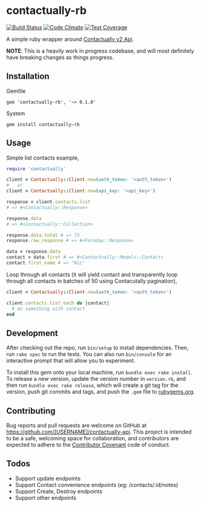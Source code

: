 # contactually-rb

[![Build Status](https://travis-ci.org/RealScout/contactually-ruby.svg?branch=master)](https://travis-ci.org/RealScout/contactually-ruby)
[![Code Climate](https://codeclimate.com/github/RealScout/contactually-ruby/badges/gpa.svg)](https://codeclimate.com/github/RealScout/contactually-ruby)
[![Test Coverage](https://codeclimate.com/github/RealScout/contactually-ruby/badges/coverage.svg)](https://codeclimate.com/github/RealScout/contactually-ruby)

A simple ruby wrapper around [Contactually v2 Api](https://developers.contactually.com/docs/v2/).

__NOTE__: This is a heavily work in progress codebase, and will most definitely have breaking changes as things progress.

## Installation

Gemfile

```
gem 'contactually-rb', '~> 0.1.0'
```

System

```
gem install contactually-rb
```

## Usage

Simple list contacts example,

```ruby
require 'contactually'

client = Contactually::Client.new(auth_token: '<auth_token>')
#   or
client = Contactually::Client.new(api_key: '<api_key>')

response = client.contacts.list
# => #<Contactually::Response>

response.data
# => #<Contactually::Collection>

response.data.total # => 73
response.raw_response # => #<Faraday::Response>

data = response.data
contact = data.first # => #<Contactually::Models::Contact>
contact.first_name # => "Nic"

```

Loop through all contacts (it will yield contact and transparently loop through all contacts in batches of 50 using Contacutally pagination),

```ruby
client = Contactually::Client.new(auth_token: '<auth_token>')

client.contacts.list_each do |contact|
  # do something with contact
end
```

## Development

After checking out the repo, run `bin/setup` to install dependencies. Then, run `rake spec` to run the tests. You can also run `bin/console` for an interactive prompt that will allow you to experiment.

To install this gem onto your local machine, run `bundle exec rake install`. To release a new version, update the version number in `version.rb`, and then run `bundle exec rake release`, which will create a git tag for the version, push git commits and tags, and push the `.gem` file to [rubygems.org](https://rubygems.org).

## Contributing

Bug reports and pull requests are welcome on GitHub at https://github.com/[USERNAME]/contactually-api. This project is intended to be a safe, welcoming space for collaboration, and contributors are expected to adhere to the [Contributor Covenant](http://contributor-covenant.org) code of conduct.

## Todos

- Support update endpoints
- Support Contact convenience endpoints (eg: /contacts/:id/notes)
- Support Create, Destroy endpoints
- Support other endpoints
